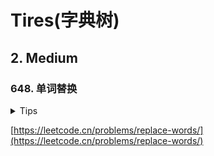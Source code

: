 # Tires(字典树)

## 2. Medium

### 648. 单词替换

<details>
<summary>Tips</summary>

1. 注意最短替换,如果有先end=true的就立刻返回进行替换

</details>

[https://leetcode.cn/problems/replace-words/](https://leetcode.cn/problems/replace-words/)